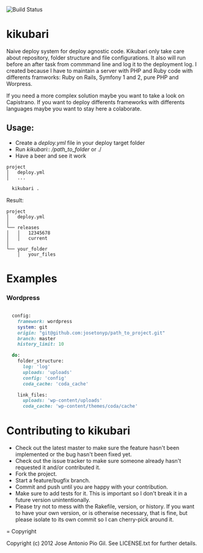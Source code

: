 ![Build Status](https://travis-ci.org/josetonyp/kikubari.svg?branch=master)

# kikubari

Naive deploy system for deploy agnostic code. Kikubari only take care about repository, folder structure and file configurations. It also will run before an after task from commmand line and log it to the deployment log. I created because I have to maintain a server with PHP and Ruby code with differents framworks: Ruby on Rails, Symfony 1 and 2, pure PHP and Worpress.

If you need a more complex solution maybe you want to take a look on Capistrano. If you want to deploy differents frameworks with differents languages maybe you want to stay here a colaborate.

## Usage:

* Create a *deploy.yml* file in your deploy target folder
* Run *kikubari*:: */path_to_folder* or ./
* Have a beer and see it work

```
project
│   deploy.yml
│   ...

```

```bash
  kikubari .
```


Result:

```
project
│   deploy.yml
│
└── releases
│   │   12345678
│   │   current
│
└── your_folder
    │   your_files

```

# Examples

### Wordpress

```ruby

  config:
    framework: wordpress
    system: git
    origin: "git@github.com:josetonyp/path_to_project.git"
    branch: master
    history_limit: 10

  do:
    folder_structure:
      log: 'log'
      uploads: 'uploads'
      config: 'config'
      coda_cache: 'coda_cache'

    link_files:
      uploads: 'wp-content/uploads'
      coda_cache: 'wp-content/themes/coda/cache'

```

# Contributing to kikubari

* Check out the latest master to make sure the feature hasn't been implemented or the bug hasn't been fixed yet.
* Check out the issue tracker to make sure someone already hasn't requested it and/or contributed it.
* Fork the project.
* Start a feature/bugfix branch.
* Commit and push until you are happy with your contribution.
* Make sure to add tests for it. This is important so I don't break it in a future version unintentionally.
* Please try not to mess with the Rakefile, version, or history. If you want to have your own version, or is otherwise necessary, that is fine, but please isolate to its own commit so I can cherry-pick around it.

= Copyright

Copyright (c) 2012 Jose Antonio Pio Gil. See LICENSE.txt for further details.

